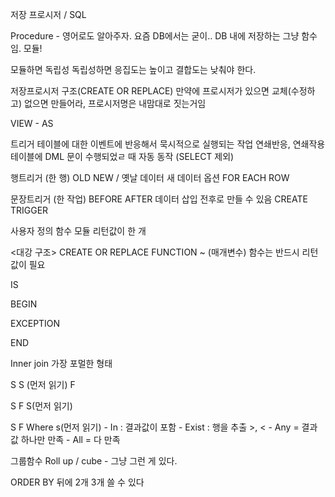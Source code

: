 저장 프로시저 / SQL 


Procedure - 영어로도 알아주자.
요즘 DB에서는 굳이..
DB 내에 저장하는 그냥 함수임. 모듈!

모듈하면 독립성 독립성하면 응집도는 높이고 결합도는 낮춰야 한다.

저장프로시저 구조(CREATE OR REPLACE) 만약에 프로시저가 있으면 교체(수정하고)
없으면 만들어라, 프로시저명은 내맘대로 짓는거임

VIEW - AS 

트리거 
테이블에 대한 이벤트에 반응해서 묵시적으로 실행되는 작업
연쇄반응, 연쇄작용
테이블에 DML 문이 수행되었ㄹ 때 자동 동작 (SELECT 제외)

행트리거 (한 행)
OLD NEW / 옛날 데이터 새 데이터
옵션 FOR EACH ROW 

문장트리거 (한 작업)
BEFORE 
AFTER
데이터 삽입 전후로 만들 수 있음
CREATE TRIGGER 

사용자 정의 함수 
모듈
리턴값이 한 개

<대강 구조>
CREATE OR REPLACE FUNCTION ~ 
(매개변수)
함수는 반드시 리턴값이 필요

IS 

BEGIN 

EXCEPTION

END

Inner join 가장 포멀한 형태 

S
	S (먼저 읽기)
F

S
F
	S(먼저 읽기)
	
S
F
Where s(먼저 읽기)
	- In : 결과값이 포함
	- Exist : 행을 추출 
	>, <
	- Any = 결과값 하나만 만족
	- All = 다 만족
	

그룹함수 
Roll up / cube - 그냥 그런 게 있다.

ORDER BY 뒤에 2개 3개 쓸 수 있다
